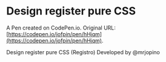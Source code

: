 # Design register pure CSS

A Pen created on CodePen.io. Original URL: [https://codepen.io/jofpin/pen/hHjqm](https://codepen.io/jofpin/pen/hHjqm).

Design register pure CSS (Registro) Developed by @mrjopino
